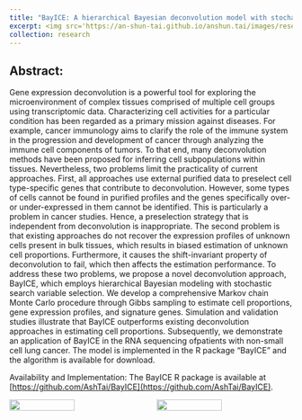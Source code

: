 ```yaml
---
title: "BayICE: A hierarchical Bayesian deconvolution model with stochastic search variable selection"
excerpt: <img src='https://an-shun-tai.github.io/anshun.tai/images/research_work2-1.png'>
collection: research
---
```


Abstract:
-----
Gene expression deconvolution is a powerful tool for exploring the microenvironment of complex tissues comprised of multiple cell groups using transcriptomic data. Characterizing cell activities for a particular condition has been regarded as a primary mission against diseases. For example, cancer immunology aims to clarify the role of the immune system in the progression and development of cancer through analyzing the immune cell components of tumors. To that end, many deconvolution methods have been proposed for inferring cell subpopulations within tissues. Nevertheless, two problems limit the practicality of current approaches. First, all approaches use external purified data to preselect cell type-specific genes that contribute to deconvolution. However, some types of cells cannot be found in purified profiles and the genes specifically over- or under-expressed in them cannot be identified. This is particularly a problem in cancer studies. Hence, a preselection strategy that is independent from deconvolution is inappropriate. The second problem is that existing approaches do not recover the expression profiles of unknown cells present in bulk tissues, which results in biased estimation of unknown cell proportions. Furthermore, it causes the shift-invariant property of deconvolution to fail, which then affects the estimation performance. To address these two problems, we propose a novel deconvolution approach, BayICE, which employs hierarchical Bayesian modeling with stochastic search variable selection. We develop a comprehensive Markov chain Monte Carlo procedure through Gibbs sampling to estimate cell proportions, gene expression profiles, and signature genes. Simulation and validation studies illustrate that BayICE outperforms existing deconvolution approaches in estimating cell proportions. Subsequently, we demonstrate an application of BayICE in the RNA sequencing ofpatients with non-small cell lung cancer. The model is implemented in the R package “BayICE” and the algorithm is available for download.

Availability and Implementation: The BayICE R package is available at [https://github.com/AshTai/BayICE](https://github.com/AshTai/BayICE).

<div style="display: flex; justify-content: space-between;">
    <img src="https://an-shun-tai.github.io/anshun.tai/images/research_work2-1.png" style="width: 48%; margin-right: 1%;">
    <img src="https://an-shun-tai.github.io/anshun.tai/images/research_work2-2.png" style="width: 48%;">
</div>
